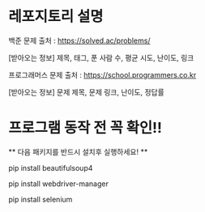 # 레포지토리 설명
백준 문제 출처 : https://solved.ac/problems/

[받아오는 정보]
제목, 태그, 푼 사람 수, 평균 시도, 난이도, 링크


프로그래머스 문제 출처 : https://school.programmers.co.kr

[받아오는 정보]
문제 제목, 문제 링크, 난이도, 정답률


# 프로그램 동작 전 꼭 확인!!
** 다음 패키지를 반드시 설치후 실행하세요! **
  
pip install beautifulsoup4

pip install webdriver-manager

pip install selenium


